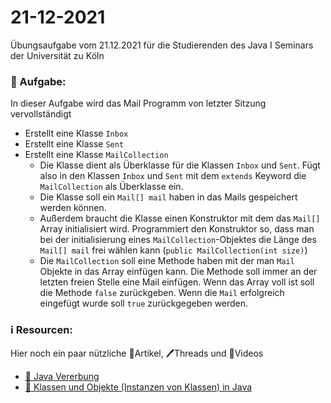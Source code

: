 # 21-12-2021
Übungsaufgabe vom 21.12.2021 für die Studierenden des Java I Seminars der Universität zu Köln


### 📝 Aufgabe:

In dieser Aufgabe wird das Mail Programm von letzter Sitzung vervollständigt

- Erstellt eine Klasse ```Inbox```
- Erstellt eine Klasse ```Sent```
- Erstellt eine Klasse ```MailCollection```
  - Die Klasse dient als Überklasse für die Klassen ```Inbox``` und ```Sent```. Fügt also in den Klassen ```Inbox```  und ```Sent```  mit dem ```extends``` Keyword die ```MailCollection``` als Überklasse ein.
  - Die Klasse soll ein ```Mail[] mail``` haben in das Mails gespeichert werden können.
  - Außerdem braucht die Klasse einen Konstruktor mit dem das ```Mail[]``` Array initialisiert wird. Programmiert den Konstruktor so, dass man bei der initialisierung eines ```MailCollection```-Objektes die Länge des ```Mail[] mail``` frei wählen kann (```public MailCollection(int size)```)
  - Die ```MailCollection``` soll eine Methode haben mit der man ```Mail``` Objekte in das Array einfügen kann. Die Methode soll immer an der letzten freien Stelle eine Mail einfügen. Wenn das Array voll ist soll die Methode ```false``` zurückgeben. Wenn die ```Mail``` erfolgreich eingefügt wurde soll ```true``` zurückgegeben werden.
 




### ℹ️ Resourcen:
Hier noch ein paar nützliche 📃Artikel, 🖊️Threads und 🎥Videos

- [📃 Java Vererbung](https://github.com/DH-Cologne/java-wegweiser/blob/master/articles/Vererbung-I-Grundlagen.md)
- [📃 Klassen und Objekte (Instanzen von Klassen) in Java](https://www.programmierenlernenhq.de/klassen-und-objekte-in-java/)


